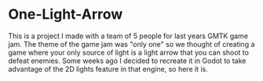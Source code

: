# One-Light-Arrow
This is a project I made with a team of 5 people for last years GMTK game jam.
The theme of the game jam was "only one" so we thought of creating a game where your only source of light
is a light arrow that you can shoot to defeat enemies.
Some weeks ago I decided to recreate it in Godot to take advantage of the 2D lights feature in that engine, so here it is.
